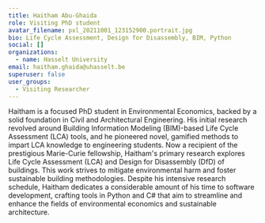 ```yaml
---
title: Haitham Abu-Ghaida
role: Visiting PhD student
avatar_filename: pxl_20211001_123152900.portrait.jpg
bio: Life Cycle Assessment, Design for Disassembly, BIM, Python
social: []
organizations:
  - name: Hasselt University
email: haitham.ghaida@uhasselt.be
superuser: false
user_groups:
  - Visiting Researcher
---
```

Haitham is a focused PhD student in Environmental Economics, backed by a solid foundation in Civil and Architectural Engineering. His initial research revolved around Building Information Modeling (BIM)-based Life Cycle Assessment (LCA) tools, and he pioneered novel, gamified methods to impart LCA knowledge to engineering students. Now a recipient of the prestigious Marie-Curie fellowship, Haitham's primary research explores Life Cycle Assessment (LCA) and Design for Disassembly (DfD) of buildings. This work strives to mitigate environmental harm and foster sustainable building methodologies. Despite his intensive research schedule, Haitham dedicates a considerable amount of his time to software development, crafting tools in Python and C# that aim to streamline and enhance the fields of environmental economics and sustainable architecture.